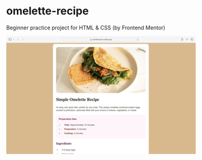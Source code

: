 # omelette-recipe

Beginner practice project for HTML & CSS (by Frontend Mentor)

![final product](final-product.png)

